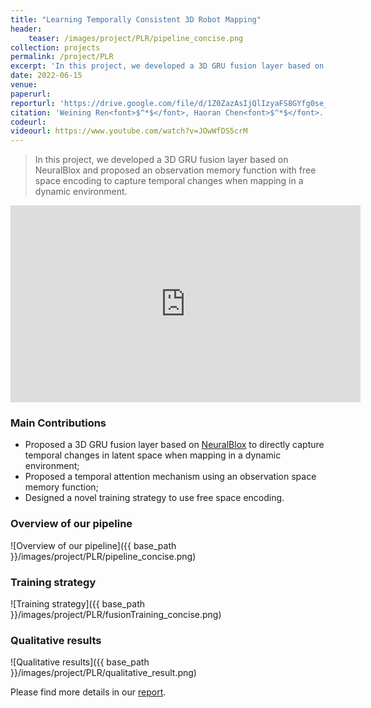 ```yaml
---
title: "Learning Temporally Consistent 3D Robot Mapping"
header:
    teaser: /images/project/PLR/pipeline_concise.png
collection: projects
permalink: /project/PLR
excerpt: 'In this project, we developed a 3D GRU fusion layer based on NeuralBlox and proposed an observation memory function with free space encoding to capture temporal changes when mapping in a dynamic environment.'
date: 2022-06-15
venue:
paperurl:
reporturl: 'https://drive.google.com/file/d/1Z0ZazAsIjQlIzyaFS8GYfg0se_EKDFVp/view?usp=drive_link'
citation: 'Weining Ren<font>$^*$</font>, Haoran Chen<font>$^*$</font>. Supervised by Prof. Jen Jen Chung and Dr. Lukas Schmid.'
codeurl: 
videourl: https://www.youtube.com/watch?v=JOwWfDS5crM
---
```


> In this project, we developed a 3D GRU fusion layer based on NeuralBlox and proposed an observation memory function with free space encoding to capture temporal changes when mapping in a dynamic environment.

<iframe width="560" height="315" src="https://www.youtube.com/embed/JOwWfDS5crM?si=0EJfJAjaiKFXw2nJ" title="YouTube video player" frameborder="0" allow="accelerometer; autoplay; clipboard-write; encrypted-media; gyroscope; picture-in-picture; web-share" allowfullscreen></iframe>

### Main Contributions

* Proposed a 3D GRU fusion layer based on [NeuralBlox](https://github.com/ethz-asl/neuralblox) to directly capture temporal changes in latent space when mapping in a dynamic environment;
* Proposed a temporal attention mechanism using an observation space memory function;
* Designed a novel training strategy to use free space encoding.

### Overview of our pipeline
![Overview of our pipeline]({{ base_path }}/images/project/PLR/pipeline_concise.png)

### Training strategy
![Training strategy]({{ base_path }}/images/project/PLR/fusionTraining_concise.png)

### Qualitative results
![Qualitative results]({{ base_path }}/images/project/PLR/qualitative_result.png)

Please find more details in our [report](https://drive.google.com/file/d/1Z0ZazAsIjQlIzyaFS8GYfg0se_EKDFVp/view?usp=drive_link).